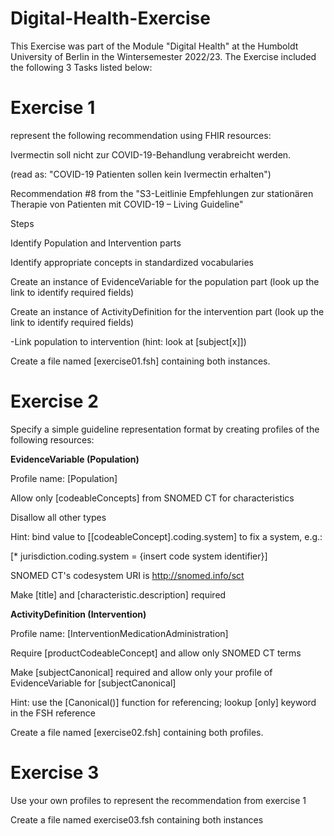 # Digital-Health-Exercise
This Exercise was part of the Module "Digital Health" at the Humboldt University of Berlin in the Wintersemester 2022/23. 
The Exercise included the following 3 Tasks listed below: 

# Exercise 1

represent the following recommendation using FHIR resources:

Ivermectin soll nicht zur COVID-19-Behandlung verabreicht werden.

(read as: "COVID-19 Patienten sollen kein Ivermectin erhalten")

Recommendation #8 from the "S3-Leitlinie Empfehlungen zur stationären Therapie von Patienten mit COVID-19 – Living Guideline"

Steps

Identify Population and Intervention parts

Identify appropriate concepts in standardized vocabularies

Create an instance of EvidenceVariable for the population part (look up the link to identify required fields)

Create an instance of ActivityDefinition for the intervention part (look up the link to identify required fields)

-Link population to intervention (hint: look at [subject[x]])

Create a file named [exercise01.fsh] containing both instances.

# Exercise 2

Specify a simple guideline representation format by creating profiles of the following resources:

**EvidenceVariable (Population)**

Profile name: [Population]

Allow only [codeableConcepts] from SNOMED CT for characteristics

  Disallow all other types
  
  Hint: bind value to [[codeableConcept].coding.system] to fix a system, e.g.:
  
   [* jurisdiction.coding.system = {insert code system identifier}]
   
  SNOMED CT's codesystem URI is http://snomed.info/sct
  
Make [title] and [characteristic.description] required

**ActivityDefinition (Intervention)**

Profile name: [InterventionMedicationAdministration]

Require [productCodeableConcept] and allow only SNOMED CT terms

Make [subjectCanonical] required and allow only your profile of EvidenceVariable for [subjectCanonical]

 Hint: use the [Canonical()] function for referencing; lookup [only] keyword in the FSH reference
 
Create a file named [exercise02.fsh] containing both profiles.

# Exercise 3

Use your own profiles to represent the recommendation from exercise 1

Create a file named exercise03.fsh containing both instances
